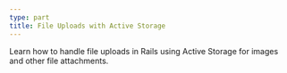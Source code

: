 ```yaml
---
type: part
title: File Uploads with Active Storage
---
```


Learn how to handle file uploads in Rails using Active Storage for images and other file attachments.